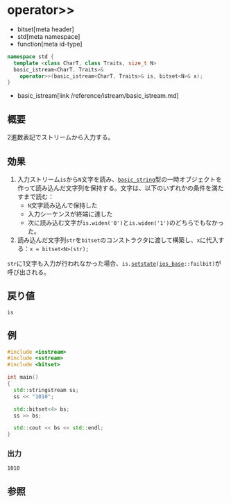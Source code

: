 # operator>>
* bitset[meta header]
* std[meta namespace]
* function[meta id-type]

```cpp
namespace std {
  template <class CharT, class Traits, size_t N>
  basic_istream<CharT, Traits>&
    operator>>(basic_istream<CharT, Traits>& is, bitset<N>& x);
}
```
* basic_istream[link /reference/istream/basic_istream.md]

## 概要
2進数表記でストリームから入力する。


## 効果
1. 入力ストリーム`is`から`N`文字を読み、[`basic_string`](/reference/string/basic_string.md)型の一時オブジェクトを作って読み込んだ文字列を保持する。文字は、以下のいずれかの条件を満たすまで読む：
	- `N`文字読み込んで保持した
	- 入力シーケンスが終端に達した
	- 次に読み込む文字が`is.widen('0')`と`is.widen('1')`のどちらでもなかった。
2. 読み込んだ文字列`str`を`bitset`のコンストラクタに渡して構築し、`x`に代入する：`x = bitset<N>(str);`

`str`に1文字も入力が行われなかった場合、`is.`[`setstate`](/reference/ios/basic_ios/setstate.md)`(`[`ios_base`](/reference/ios/ios_base.md)`::failbit)`が呼び出される。

## 戻り値
`is`


## 例
```cpp
#include <iostream>
#include <sstream>
#include <bitset>

int main()
{
  std::stringstream ss;
  ss << "1010";

  std::bitset<4> bs;
  ss >> bs;

  std::cout << bs << std::endl;
}
```

### 出力
```
1010
```


## 参照

